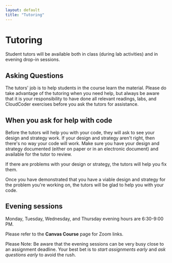 ```yaml
---
layout: default
title: "Tutoring"
---
```


# Tutoring

Student tutors will be available both in class (during lab activities) and in evening drop-in sessions.

## Asking Questions

The tutors' job is to help students in the course learn the material.  Please do take advantage of the tutoring when you need help, but always be aware that it is your responsibility to have done all relevant readings, labs, and CloudCoder exercises before you ask the tutors for assistance.  

## When you ask for help with code

Before the tutors will help you with your code, they will ask to see your design and strategy work.  If your design and strategy aren't right, then there's no way your code will work.  Make sure you have your design and strategy documented (either on paper or in an electronic document) and available for the tutor to review.

If there are problems with your design or strategy, the tutors will help you fix them.

Once you have demonstrated that you have a viable design and strategy for the problem you're working on, the tutors will be glad to help you with your code.

<!--
## In class

The in-class tutors are:

* Section 101 (Hovemeyer, 8:00-9:15): Samantha Kiser
* Section 102 (Hovemeyer, 9:30-10:45): Cody Spath
* Section 103 (Hovemeyer, 11:00-12:15): Patrick Hock
* Section 104 (Jindal, 11:00-12:15): Bryan Soto (Tuesday), Kaitlyn Graf (Thursday)
* Section 105 (Jindal, 12:30-1:45): Greg Plachno (Tuesday), Kaitlyn Graf (Thursday)
* Section 106 (Hovemeyer, 2:00-3:15): Jason Constantine
-->

## Evening sessions

Monday, Tuesday, Wednesday, and Thursday evening hours are 6:30-9:00 PM.

Please refer to the **Canvas Course** page for Zoom links.

Please Note: Be aware that the evening sessions can be very busy close to an assignment deadline.  Your best bet is to *start assignments early* and *ask questions early* to avoid the rush.

<!--

The evening tutors are:

* Monday (6:30-8:30): Bill Taylor, Kaitlyn Graf, Jason Constantine
* Tuesday (6:30-8:30): Chase Teichmann, Phil Norris, Bryan Soto
* Wednesday (6:30-8:30): Phil Norris, Cody Spath, Chase Teichmann
* Thursday (6:30-8:30): Ryan Vincent, Bryan Soto, Greg Plachno
-->

<!-- vim:set wrap: ­-->
<!-- vim:set linebreak: -->
<!-- vim:set nolist: -->
